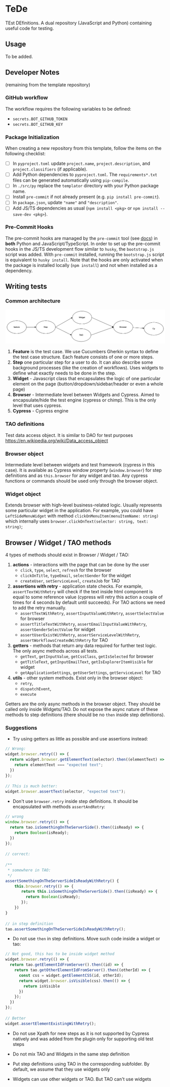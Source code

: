# TeDe

TEst DEfinitions. A dual repository (JavaScript and Python) containing useful code for testing.

## Usage

To be added.

## Developer Notes

(remaining from the template repository)

### GitHub workflow

The workflow requires the following variables to be defined:

- `secrets.BOT_GITHUB_TOKEN`
- `secrets.BOT_GITHUB_KEY`

### Package Initialization

When creating a new repository from this template, follow the items on the following checklist:

- [ ] In `pyproject.toml` update `project.name`, `project.description`, and `project.classifiers`
        (if applicable).
- [ ] Add Python dependencies to `pyproject.toml`. The `requirements*.txt` files can be generated
        automatically using `pip-compile`.
- [ ] In `./src/py` replace the `templator` directory with your Python package name.
- [ ] Install `pre-commit` if not already present (e.g. `pip install pre-commit`).
- [ ] In `package.json`, update `"name"` and `"description"`.
- [ ] Add JS/TS dependencies as usual (`npm install <pkg>` or `npm install --save-dev <pkg>`).

### Pre-Commit Hooks

The pre-commit hooks are managed by the `pre-commit` tool (see [docs](https://pre-commit.com/)) in **both** Python
and JavaScript/TypeScript. In order to set up the pre-commit hooks in the JS/TS development flow similar to `husky`,
the `bootstrap.js` script was added. With `pre-commit` installed, running the `bootstrap.js` script is equivalent
to `husky install`. Note that the hooks are only activated when the package is installed locally (`npm install`)
and not when installed as a dependency.

## Writing tests

### Common architecture

![architecture](image.png)

1. **Feature** is the test case. We use Cucumbers Gherkin syntax to define the test case structure. Each feature consists of one or more steps.
2. **Step** one particular step for a user to do. It can also describe some background processes (like the creation of workflows). Uses widgets to define what exactly needs to be done in the step.
3. **Widget** - Javascript class that encapsulates the logic of one particular element on the page (button/dropdown/sidebar/header or even a whole page)
4. **Browser** - Intermediate level between Widgets and Cypress. Aimed to encapsulate/hide the test engine (cypress or chimp). This is the only level that uses cypress.
5. **Cypress** - Cypress engine

### TAO definitions

Test data access object. It is similar to DAO for test purposes <https://en.wikipedia.org/wiki/Data_access_object>

### Browser object

Intermediate level between widgets and test framework (cypress in this case).
It is available as Cypress window property (`window.browser`) for step definitions and as `this.browser` for any widget and tao.
Any cypress functions or commands should be used only through the browser object.

### Widget object

Extends browser with high-level business-related logic. Usually represents some particular widget in the application.
For example, you could have `LeftSideMenuWidget` with method `clickOnMenuItem(menuItemName: string)` which internally uses `browser.clickOnText(selector: string, text: string)`;

## Browser / Widget / TAO methods

4 types of methods should exist in Browser / Widget / TAO:

1. **actions** - interactions with the page that can be done by the user
   - `click`, `type`, `select`, `refresh` for the browser
   - `clickOnTitle`, `typeEmail`, `selectGender` for the widget
   - `createUser`, `setServiceLevel`, `createJob` for TAO
2. **assertions with retry** - application state checks. For example, `assertTextWithRetry` will check if the text inside html component is equal to some reference value (cypress will retry this action a couple of times for 4 seconds by default until succeeds). For TAO actions we need to add the retry manually.
   - `assertTextWithRetry`, `assertInputValueWithRetry`, `assertSelectValue` for browser
   - `assertTitleTextWithRetry`, `assertEmailInputValueWithRetry`, `assertGenderSelectValue` for widget
   - `assertUserExistWithRetry`, `assertServiceLevelWithRetry`, `assertWorkflowsCreatedWithRetry` for TAO
3. **getters** - methods that return any data required for further test logic. The only async methods across all tests.
   - `getText`, `getInputValue`, `getCssClass`, `getIsSelected` for browser
   - `getTitleText`, `getInputEmailText`, `getIsExplorerItemVisible` for widget
   - `getApplicationSettings`, `getUserSettings`, `getServiceLevel` for TAO
4. **utils** - other system methods. Exist only in the browser object:
   - `retry`,
   - `dispatchEvent`,
   - `execute`

Getters are the only async methods in the browser object. They should be called only inside Widgets/TAO.
Do not expose the async nature of these methods to step definitions (there should be no `then` inside step definitions).

### Suggestions

- Try using getters as little as possible and use assertions instead:

```js
// Wrong:
widget.browser.retry(() => {
  return widget.browser.getElementText(selector).then((elementText) => {
    return elementText === "expected text";
  })
});

// This is much better: 
widget.browser.assertText(selector, "expected text");
```

- Don't use `browser.retry` inside step definitions. It should be encapsulated with methods `assertAndRetry`:

```js
// wrong
window.browser.retry(() => {
  return tao.isSomethingOnTheServerSide().then((isReady) => {
    return Boolean(isReady);
  })
});

// correct:

/**
 * somewhere in TAO:
 */
assertSomethingOnTheServerSideIsReadyWithRetry() {
    this.browser.retry(() => {
       return this.isSomethingOnTheServerSide().then((isReady) => {
         return Boolean(isReady);
       });
    })
}

// in step definition
tao.assertSomethingOnTheServerSideIsReadyWithRetry();
```

- Do not use `then` in step definitions. Move such code inside a widget or tao:

```js
// Not good, this has to be inside widget method
widget.browser.retry(() => {
  return tao.getElementIdFromServer().then((id) => {
    return tao.getOtherElementIdFromServer().then((otherId) => {
      const css = widget.getElementCSS(id, otherId);
      return widget.browser.isVisible(css).then(() => {
        return isVisible
      })
    });
  })
});

// Better
widget.assertElementExistingWithRetry();
```

- Do not use Xpath for new steps as it is not supported by Cypress natively and was added from the plugin only for supporting old test steps

- Do not mix TAO and Widgets in the same step definition

- Put step definitions using TAO in the corresponding subfolder. By default, we assume that they use widgets only

- Widgets can use other widgets or TAO. But TAO can't use widgets
